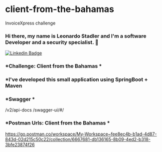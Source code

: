 # client-from-the-bahamas
InvoiceXpress challenge

### Hi there, my name is Leonardo Stadler and I'm a software Developer and a security specialist. 👋

[![Linkedin Badge](https://img.shields.io/badge/-Leonardo%20Stadler-18186f?style=flat-square&logo=Linkedin&logoColor=white&link=https://www.linkedin.com/in/leonardostadler/)](https://www.linkedin.com/in/leonardostadler/) 


### *Challenge: Client from the Bahamas *

### *I've developed this small application using SpringBoot + Maven 

### *Swagger *
/v2/api-docs
/swagger-ui/#/

### *Postman Urls: Client from the Bahamas *
https://go.postman.co/workspace/My-Workspace~fee8ec4b-b1ad-4d87-843d-02d215c50c22/collection/6667681-db136165-8b09-4ed2-b318-3bfe23874f26
